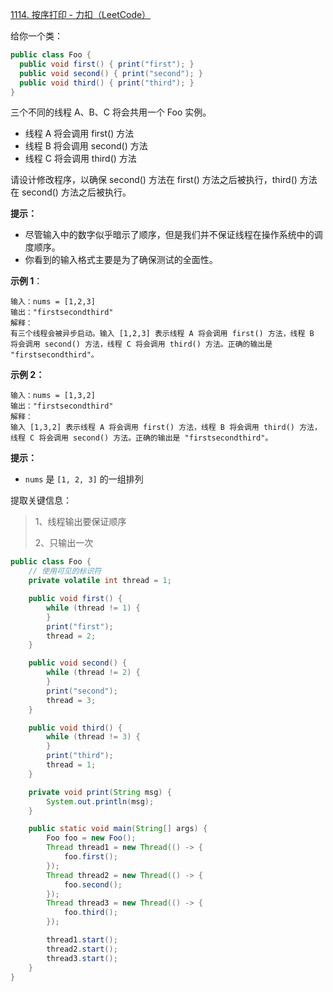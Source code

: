 [1114. 按序打印 - 力扣（LeetCode）](https://leetcode.cn/problems/print-in-order/)

给你一个类：

```java
public class Foo {
  public void first() { print("first"); }
  public void second() { print("second"); }
  public void third() { print("third"); }
}
```


三个不同的线程 A、B、C 将会共用一个 Foo 实例。

- 线程 A 将会调用 first() 方法
- 线程 B 将会调用 second() 方法
- 线程 C 将会调用 third() 方法

请设计修改程序，以确保 second() 方法在 first() 方法之后被执行，third() 方法在 second() 方法之后被执行。

**提示：**

- 尽管输入中的数字似乎暗示了顺序，但是我们并不保证线程在操作系统中的调度顺序。
- 你看到的输入格式主要是为了确保测试的全面性。

**示例 1**：

```shell
输入：nums = [1,2,3]
输出："firstsecondthird"
解释：
有三个线程会被异步启动。输入 [1,2,3] 表示线程 A 将会调用 first() 方法，线程 B 将会调用 second() 方法，线程 C 将会调用 third() 方法。正确的输出是 "firstsecondthird"。
```

**示例 2：**

```shell
输入：nums = [1,3,2]
输出："firstsecondthird"
解释：
输入 [1,3,2] 表示线程 A 将会调用 first() 方法，线程 B 将会调用 third() 方法，线程 C 将会调用 second() 方法。正确的输出是 "firstsecondthird"。
```

**提示：**

- `nums` 是 `[1, 2, 3]` 的一组排列



提取关键信息：

> 1、线程输出要保证顺序
>
> 2、只输出一次

```java
public class Foo {
	// 使用可见的标识符
    private volatile int thread = 1;

    public void first() {
        while (thread != 1) {
        }
        print("first");
        thread = 2;
    }

    public void second() {
        while (thread != 2) {
        }
        print("second");
        thread = 3;
    }

    public void third() {
        while (thread != 3) {
        }
        print("third");
        thread = 1;
    }

    private void print(String msg) {
        System.out.println(msg);
    }

    public static void main(String[] args) {
        Foo foo = new Foo();
        Thread thread1 = new Thread(() -> {
            foo.first();
        });
        Thread thread2 = new Thread(() -> {
            foo.second();
        });
        Thread thread3 = new Thread(() -> {
            foo.third();
        });

        thread1.start();
        thread2.start();
        thread3.start();
    }
}

```